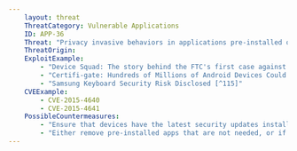 ```yaml
---
    layout: threat
    ThreatCategory: Vulnerable Applications
    ID: APP-36
    Threat: "Privacy invasive behaviors in applications pre-installed on mobile device by carrier or device manufacturer (that a user may be unable to remove)."
    ThreatOrigin:
    ExploitExample:
        - "Device Squad: The story behind the FTC's first case against a mobile device maker [^113]"
        - "Certifi-gate: Hundreds of Millions of Android Devices Could Be Pwned [^114]"
        - "Samsung Keyboard Security Risk Disclosed [^115]"
    CVEExample:
        - CVE-2015-4640
        - CVE-2015-4641
    PossibleCountermeasures:
        - "Ensure that devices have the latest security updates installed."
        - "Either remove pre-installed apps that are not needed, or if removal is not an option, disable the apps so that they do not run."
---
```

